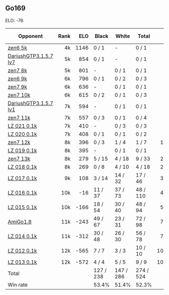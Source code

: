 ## Go169 ##

ELO: -76

Opponent | Rank | ELO | Black | White | Total | Win rate
---------|-----:|----:|-------|-------|-------|-------:
[zen6 5k](zen6%205k.md) | 4k | 1146 | 0 / 1 | - | 0 / 1 | 0.0%
[DariushGTP3.1.5.7 lv7](DariushGTP3.1.5.7%20lv7.md) | 5k | 854 | 0 / 1 | - | 0 / 1 | 0.0%
[zen7 8k](zen7%208k.md) | 5k | 801 | - | 0 / 1 | 0 / 1 | 0.0%
[zen6 9k](zen6%209k.md) | 6k | 796 | 0 / 1 | 0 / 2 | 0 / 3 | 0.0%
[zen7 9k](zen7%209k.md) | 6k | 636 | - | 0 / 1 | 0 / 1 | 0.0%
[zen7 10k](zen7%2010k.md) | 6k | 615 | 0 / 2 | 0 / 1 | 0 / 3 | 0.0%
[DariushGTP3.1.5.7 lv1](DariushGTP3.1.5.7%20lv1.md) | 7k | 594 | - | 0 / 1 | 0 / 1 | 0.0%
[zen7 11k](zen7%2011k.md) | 7k | 557 | 0 / 3 | 0 / 1 | 0 / 4 | 0.0%
[LZ 021 0.1k](LZ%20021%200.1k.md) | 7k | 410 | - | 0 / 3 | 0 / 3 | 0.0%
[LZ 020 0.1k](LZ%20020%200.1k.md) | 7k | 408 | 0 / 1 | 0 / 1 | 0 / 2 | 0.0%
[zen7 12k](zen7%2012k.md) | 8k | 396 | 0 / 3 | 1 / 4 | 1 / 7 | 14.3%
[LZ 019 0.1k](LZ%20019%200.1k.md) | 8k | 395 | - | 0 / 1 | 0 / 1 | 0.0%
[zen7 13k](zen7%2013k.md) | 8k | 279 | 5 / 15 | 4 / 18 | 9 / 33 | 27.3%
[LZ 018 0.1k](LZ%20018%200.1k.md) | 8k | 269 | 0 / 8 | 4 / 10 | 4 / 18 | 22.2%
[LZ 017 0.1k](LZ%20017%200.1k.md) | 9k | 108 | 3 / 14 | 14 / 32 | 17 / 46 | 37.0%
[LZ 016 0.1k](LZ%20016%200.1k.md) | 10k | -16 | 11 / 37 | 37 / 73 | 48 / 110 | 43.6%
[LZ 015 0.1k](LZ%20015%200.1k.md) | 10k | -166 | 18 / 54 | 30 / 40 | 48 / 94 | 51.1%
[AmiGo1.8](AmiGo1.8.md) | 11k | -243 | 49 / 67 | 23 / 31 | 72 / 98 | 73.5%
[LZ 014 0.1k](LZ%20014%200.1k.md) | 11k | -312 | 30 / 48 | 26 / 30 | 56 / 78 | 71.8%
[LZ 012 0.1k](LZ%20012%200.1k.md) | 12k | -565 | 7 / 7 | 3 / 3 | 10 / 10 | 100.0%
[LZ 013 0.1k](LZ%20013%200.1k.md) | 12k | -572 | 4 / 4 | 5 / 5 | 9 / 9 | 100.0%
Total | | | 127 / 238 | 147 / 286 | 274 / 524 | 
Win rate| | | 53.4% | 51.4% | 52.3% | 
